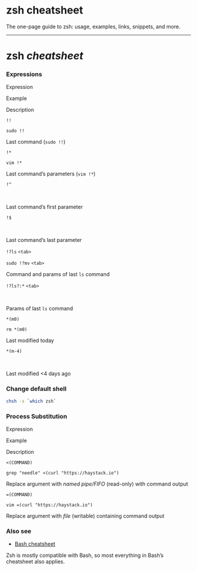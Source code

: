 # zsh cheatsheet

The one-page guide to zsh: usage, examples, links, snippets, and more.

---
# zsh _cheatsheet_

### Expressions

Expression

Example

Description

`!!`

`sudo !!`

Last command (`sudo !!`)

`!*`

`vim !*`

Last command’s parameters (`vim !*`)

`!^`

 

Last command’s first parameter

`!$`

 

Last command’s last parameter

`!?ls` `<tab>`

`sudo !?mv` `<tab>`

Command and params of last `ls` command

`!?ls?:*` `<tab>`

 

Params of last `ls` command

`*(m0)`

`rm *(m0)`

Last modified today

`*(m-4)`

 

Last modified <4 days ago

### Change default shell

```bash
chsh -s `which zsh`
```

### Process Substitution

Expression

Example

Description

`<(COMMAND)`

`grep "needle" <(curl "https://haystack.io")`

Replace argument with _named pipe/FIFO_ (read-only) with command output

`=(COMMAND)`

`vim =(curl "https://haystack.io")`

Replace argument with _file_ (writable) containing command output

### Also see

-   [Bash cheatsheet](https://devhints.io/zsh./bash)

Zsh is mostly compatible with Bash, so most everything in Bash’s cheatsheet also applies.
